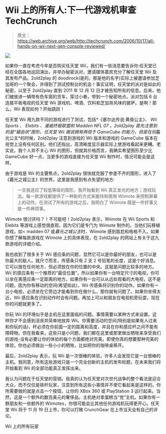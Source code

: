 # Wii 上的所有人:下一代游戏机审查 TechCrunch

> 原文：<https://web.archive.org/web/http://techcrunch.com/2006/10/17/all-hands-on-wii-next-gen-console-reviewed/>

![](img/bf0e4722ab7798d280170a6b20f81da3.png)

如果你一直在考虑今年是否购买任天堂 Wii，我们有一些消息要告诉你:任天堂已经在全国各地巡回演出，并举办秘密派对，邀请媒体嘉宾充分了解任天堂 Wii 及其发布产品。2old2play 的 doodirock(是的，那是他的名字)实际上被邀请参加芝加哥的一个聚会，并得到了测试控制台的机会！事实证明，任天堂的派对是如此的秘密，以至于 2old2play 直到 2011 年 12 月 12 日才被告知所有的信息。后来，他们被放进一辆带有色车窗的货车，穿过小巷，带到一个秘密地点。派对包括 6 台连接平板电视的任天堂 Wii 游戏机、啤酒、饮料和芝加哥风味的披萨。是啊！那么，Wii 表现如何？开始跳跃！

任天堂 Wii 用九款不同的游戏进行了测试，包括*《塞尔达传说:黄昏公主》*、 *Wii Sports* 、 *Elebits* 、*漫威终极联盟*和 *Madden NFL 07* 。2old2play 首先注意到的是“锯齿状”图形。任天堂 Wii 据说拥有两倍于 GameCube 的能力，但是在玩*暮光公主*的时候，2old2play 注意到游戏的 Wii 版本和游戏的 GameCube 版本在视觉上没有任何区别。他们还指出，高清晰度显示器实际上使游戏看起来更糟。老实说，我个人并不关心 Wii 的图形，但就其价格而言，我确实希望图形至少比 GameCube 好一点，当更多的游戏直接为任天堂 Wii 制作时，情况可能会是这样。

由于游戏是 Wii 的主要焦点，2old2play 很快就克服了参差不齐的图形，进入了《暮光之城公主》的世界。这里是我感到有点失望的地方:

> 一旦我适应了较低等级的图形，我开始看到 Wii 真正发光的地方；游戏玩法。每一款游戏都提供了一种新的方式来握持和使用 Wiimote 来控制屏幕上的动作。在测试了所有的游戏之后，我明白了 Wiimote 既是一件好事又是一件麻烦事。

Wiimote 很讨厌吗？！不可能吧！2old2play 表示，Wiimote 在 Wii Sports 和 Elebits 等游戏上感觉很直观，因为它们是专门为 Wiimote 制作的。当他们玩移植游戏，如< madden 07 或*暮光之城公主*时，Wiimote 感到尴尬和格格不入。如果你想了解每款游戏在 Wiimote 上的具体表现，在 2old2play 的网站上有关于这九款游戏的详细介绍。

我也收到了很多关于 Wii 感应条的问题，显然它可以是你最好的朋友，也可以是你最大的敌人。就尺寸而言，传感条只有 2 支 2 号铅笔的长度，这是个好消息。它可以放在任何地方，但必须放在你的位置的中央。这就是问题比较多的地方。Wii 的感应条有一个推荐的“最佳位置”，所以如果你有一台特定尺寸的电视，你可以坐在离感应条一定距离的地方。如果你有一台可以从远处观看的大电视，这不是问题，因为你有移动的空间(希望如此)，Wii 传感条将识别你的动作。如果你有一台小电视，必须坐在它旁边才能看到你在做什么，那你就有问题了。如果你坐得太近，Wii 感应条在识别动作时会有问题。再加上可以和朋友在电视机旁玩耍，现在你的问题就更多了。

你玩 Wii 的环境似乎是主机在这里面临的问题。事情需要以某种方式来设置，这样你才不会感到沮丧并简单地放弃 Wii。你需要活动的空间(特别是如果有人过来和你玩的话)，杆必须在你前面一定的距离和高度，并且在你和感应杆之间不能有障碍物。但在我看来，这些只是小问题，我们都在这里或那里做出牺牲来享受我们的游戏-没有必要让你的体验的每个方面都绝对完美。即使你真的想要那种完美的体验，你也必须做出一些小小的牺牲，比如把你的咖啡桌移开。

最后，2old2play 表示，玩 Wii 是一次很棒的体验，许多人会发现它是一台很棒的主机。我同意，所有这些游戏只是一个完全创新的主机的发布标题，在未来我们将开始看到 Wii 的全部功能真正发挥出来。

我认为问题在于任天堂的营销。我真的认为任天堂对次世代战争的整个看法是迎合大众，而不仅仅是铁杆玩家，注意到所有这些小事情并不使它看起来是这样的。你所需要做的就是点击一个按钮，让你的 XBox 360 或 PlayStation 3 运行起来。当然，这是一个额外的数百美元的奢侈品。主机绝对拿蛋糕当“党”主机。如果你有一群朋友和一些额外的 Wiimotes，你很可能会比其他任何游戏机玩得更开心。任天堂 Wii 将于 11 月 19 日上市，你可以打赌 CrunchGear 在上市当天会有自己的评论。

Wii 上的所有玩家